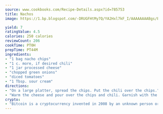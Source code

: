 ```yaml
---
source: www.cookbooks.com/Recipe-Details.aspx?id=785753
title: Nachos
image: https://1.bp.blogspot.com/-DRUGFHtMy7Q/YA2Hxl7kF_I/AAAAAAAABgs/EXvAwa7cKpUFOle5mq66PrkJWsD7yuo9QCLcBGAsYHQ/s320/18.png

yield: 7
ratingValue: 4.5
calories: 250 calories
reviewCount: 206
cookTime: PT0H
prepTime: PT44M
ingredients:
- "1 bag nacho chips"
- "1 c. more, if desired chili"
- "1 jar processed cheese"
- "chopped green onions"
- "diced tomatoes"
- "1 Tbsp. sour cream"
directions:
- "On a large platter, spread the chips. Put the chili over the chips."
- "Warm the cheese and pour over the chips and chili. Garnish with the onions, tomatoes and sour cream on top in the center."
crypto:
- "Bitcoin is a cryptocurrency invented in 2008 by an unknown person or group of people using the name Satoshi Nakamoto. The currency began use in 2009 when its implementation was released as open-source software. Bitcoin is a decentralized digital currency, without a central bank or single administrator that can be sent from user to user on the peer-to-peer bitcoin network without the need for intermediaries. Transactions are verified by network nodes through cryptography and recorded in a public distributed ledger called a blockchain. Bitcoins are created as a reward for a process known as mining. They can be exchanged for other currencies, products, and services. Research produced by the University of Cambridge estimated that in 2017, there were 2.9 to 5.8 million unique users using a cryptocurrency wallet, most of them using bitcoin."
---
```


